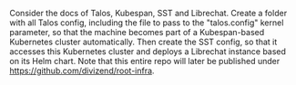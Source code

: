 Consider the docs of Talos, Kubespan, SST and Librechat. Create a folder with all Talos config, including the file to pass to the "talos.config" kernel parameter, so that the machine becomes part of a Kubespan-based Kubernetes cluster automatically. Then create the SST config, so that it accesses this Kubernetes cluster and deploys a Librechat instance based on its Helm chart. Note that this entire repo will later be published under https://github.com/divizend/root-infra.
